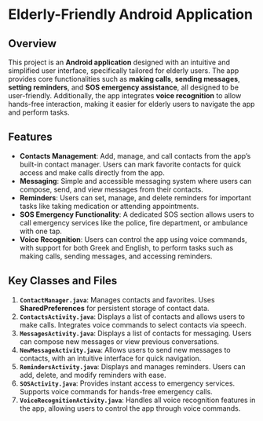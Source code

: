 # Elderly-Friendly Android Application

## Overview

This project is an **Android application** designed with an intuitive and simplified user interface, specifically tailored for elderly users. The app provides core functionalities such as **making calls**, **sending messages**, **setting reminders**, and **SOS emergency assistance**, all designed to be user-friendly. Additionally, the app integrates **voice recognition** to allow hands-free interaction, making it easier for elderly users to navigate the app and perform tasks.

## Features

- **Contacts Management**: Add, manage, and call contacts from the app’s built-in contact manager. Users can mark favorite contacts for quick access and make calls directly from the app.
- **Messaging**: Simple and accessible messaging system where users can compose, send, and view messages from their contacts.
- **Reminders**: Users can set, manage, and delete reminders for important tasks like taking medication or attending appointments.
- **SOS Emergency Functionality**: A dedicated SOS section allows users to call emergency services like the police, fire department, or ambulance with one tap.
- **Voice Recognition**: Users can control the app using voice commands, with support for both Greek and English, to perform tasks such as making calls, sending messages, and accessing reminders.

## Key Classes and Files

1. **`ContactManager.java`**: Manages contacts and favorites. Uses **SharedPreferences** for persistent storage of contact data.
2. **`ContactsActivity.java`**: Displays a list of contacts and allows users to make calls. Integrates voice commands to select contacts via speech.
3. **`MessagesActivity.java`**: Displays a list of contacts for messaging. Users can compose new messages or view previous conversations.
4. **`NewMessageActivity.java`**: Allows users to send new messages to contacts, with an intuitive interface for quick navigation.
5. **`RemindersActivity.java`**: Displays and manages reminders. Users can add, delete, and modify reminders with ease.
6. **`SOSActivity.java`**: Provides instant access to emergency services. Supports voice commands for hands-free emergency calls.
7. **`VoiceRecognitionActivity.java`**: Handles all voice recognition features in the app, allowing users to control the app through voice commands.

